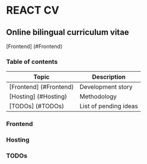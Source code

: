 # REACT CV

## Online bilingual curriculum vitae

[Frontend] (#Frontend)

### Table of contents

| Topic                  | Description           |
| ---------------------- | --------------------- |
| [Frontend] (#Frontend) | Development story     |
| [Hosting] (#Hosting)   | Methodology           |
| [TODOs] (#TODOs)       | List of pending ideas |

### Frontend

### Hosting

### TODOs
